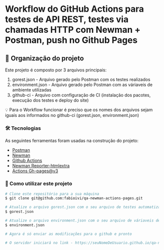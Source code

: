 # Workflow do GitHub Actions para testes de API REST, testes via chamadas HTTP com Newman + Postman, push no Github Pages

## 🚀 Organização do projeto

Este projeto é composto por 3 arquivos principais:
1. gorest.json - Arquivo gerado pelo Postman com os testes realizados
2. environment.json - Arquivo gerado pelo Postman com as váriaveis de ambiente utilizadas
3. github-ci - Arquivo com configuração de CI (instalação dos pacotes, execução dos testes e deploy do site)

💡 Para o Workflow funcionar é preciso que os nomes dos arquivos sejam iguais aos informados no github-ci (gorest.json, environment.json)

### 🛠 Tecnologias

As seguintes ferramentas foram usadas na construção do projeto:

* [Postman](https://www.postman.com/)      
* [Newman](https://github.com/postmanlabs/newman)      
* [Github Actions](https://docs.github.com/pt/actions)
* [Newman Reporter-htmlextra](https://github.com/DannyDainton/newman-reporter-htmlextra)
* [Actions Gh-pages@v3](https://github.com/peaceiris/actions-gh-pages)

### 🎲 Como utilizar este projeto

```bash
# Clone este repositório para a sua máquina
$ git clone git@github.com:fabioivi/qa-newman-actions-pages.git

# Atualize o arquivo gorest.json com o seu arquivo de testes automatizados gerado pelo Postman
$ gorest.json

# Atualize o arquivo environment.json com o seu arquivo de váriaveis de ambiente gerado pelo Postman
$ environment.json

# Agora é só enviar as modificações para o github e pronto

# O servidor iniciará no link - https://seuNomeDeUsuario.github.io/qa-newman-actions-pages/
```
